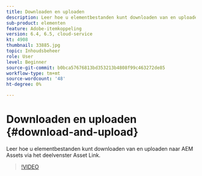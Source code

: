 ```yaml
---
title: Downloaden en uploaden
description: Leer hoe u elementbestanden kunt downloaden van en uploaden naar AEM Assets via het deelvenster Asset Link.
sub-product: elementen
feature: Adobe-itemkoppeling
version: 6.4, 6.5, cloud-service
kt: 4908
thumbnail: 33885.jpg
topic: Inhoudsbeheer
role: User
level: Beginner
source-git-commit: b0bca57676813bd353213b4808f99c463272de85
workflow-type: tm+mt
source-wordcount: '48'
ht-degree: 0%

---
```



# Downloaden en uploaden {#download-and-upload}

Leer hoe u elementbestanden kunt downloaden van en uploaden naar AEM Assets via het deelvenster Asset Link.

>[!VIDEO](https://video.tv.adobe.com/v/33885/?quality=12)
